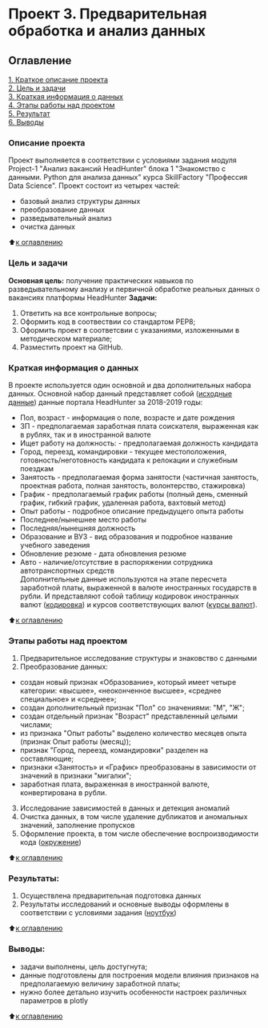 # Проект 3. Предварительная обработка и анализ данных

## Оглавление  <a name="contents"></a>
[1. Краткое описание проекта](#description)  
[2. Цель и задачи](#tasks)   
[3. Краткая информация о данных](#data_info)  
[4. Этапы работы над проектом](#stage)  
[5. Результат](#results)    
[6. Выводы](#conclusions) 

### Описание проекта <a name="description"></a>
Проект выполняется в соответствии с условиями задания модуля Project-1 "Анализ вакансий HeadHunter" блока 1 "Знакомство с данными. Python для анализа данных" курса SkillFactory "Профессия Data Science". Проект состоит из четырех частей:
- базовый анализ структуры данных
- преобразование данных
- разведывательный анализ
- очистка данных

:arrow_up:[к оглавлению](#contents)


### Цель и задачи <a name="tasks"></a>
**Основная цель:** получение практических навыков по разведывательному анализу и первичной обработке реальных данных о вакансиях платформы HeadHunter
**Задачи:**
1. Ответить на все контрольные вопросы;
2. Оформить код в соотвествии со стандартом PEP8;
3. Оформить проект в соответсвии с указаниями, изложенными в методическом материале;
4. Разместить проект на GitHub.


### Краткая информация о данных <a name="data_info"></a>
В проекте используется один основной и два дополнительных набора данных.
Основной набор данный представляет собой ([исходные данные](dst-3.0_16_1_hh_database.csv)) данные портала HeadHunter за 2018-2019 годы:
- Пол, возраст - информация о поле, возрасте и дате рождения
- ЗП - предполагаемая заработная плата соискателя, выраженная как в рублях, так и в иностранной валюте
- Ищет работу на должность: - предполагаемая должность кандидата
- Город, переезд, командировки - текущее местоположения, готовность/неготовность кандидата к релокации и служебным поездкам
- Занятость - предполагаемая форма занятости (частичная занятость, проектная работа, полная занятость, волонтерство, стажировка)
- График - предполагаемый график работы (полный день, сменный график, гибкий график, удаленная работа, вахтовый метод)
- Опыт работы - подробное описание предыдущего опыта работы
- Последнее/нынешнее место работы
- Последняя/нынешняя должность
- Образование и ВУЗ - вид образования и подробное название учебного заведения
- Обновление резюме - дата обновления резюме
- Авто - наличие/отсутствие в распоряжении сотрудника автотранспортных средств<br>
Дополнительные данные используются на этапе пересчета заработной платы, выраженной в валюте иностранных государств в рубли. И представляют собой таблицу кодировок иностранных валют ([кодировка](information.csv)) и курсов соответствующих валют ([курсы валют](ExchangeRates.csv)).
  
:arrow_up:[к оглавлению](#contents)


### Этапы работы над проектом <a name="stage"></a>
1. Предварительное исследование структуры и знаковство с данными
2. Преобразование данных:
- создан новый признак «Образование», который имеет четыре категории: «высшее», «неоконченное высшее», «среднее специальное» и «среднее»;
- создан дополнительный признак "Пол" со значениями: "М", "Ж";
- создан отдельный признак "Возраст" представленный целыми числами;
- из признака "Опыт работы" выделено количество месяцев опыта (признак Опыт работы (месяц));
- признак "Город, переезд, командировки" разделен на составляющие;
- признаки «Занятость» и «График» преобразованы в зависимости от значений в признаки "мигалки";
- заработная плата, выраженная в иностранной валюте, конвертирована в рубли.
3. Исследование зависимостей в данных и детекция аномалий
4. Очистка данных, в том числе удаление дубликатов и аномальных значений, заполнение пропусков
5. Оформление проекта, в том числе обеспечение воспроизводимости кода ([окружение](Enviroment.yaml))

:arrow_up:[к оглавлению](#contents)


### Результаты: <a name="results"></a>
1. Осуществлена предварительная подготовка данных
2. Результаты исследований и основные выводы оформлены в соответствии с условиями задания ([ноутбук](Ноутбук_Project_1.ipynb))


:arrow_up:[к оглавлению](#contents)


### Выводы: <a name="conclusions"></a>
- задачи выполнены, цель достугнута; 
- данные подготовлены для построения модели влияния признаков на предполагаемую величину заработной платы;
- нужно более детально изучить особенности настроек различных параметров в plotly

:arrow_up:[к оглавлению](#contents)